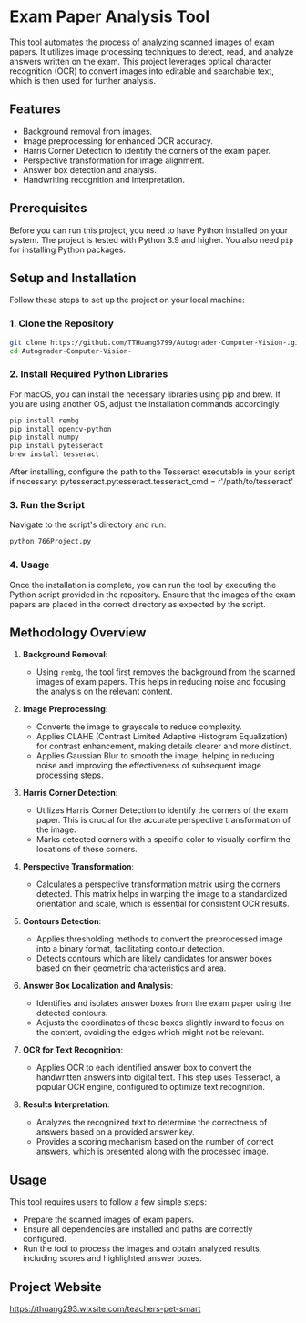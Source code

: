# Exam Paper Analysis Tool

This tool automates the process of analyzing scanned images of exam papers. It utilizes image processing techniques to detect, read, and analyze answers written on the exam. This project leverages optical character recognition (OCR) to convert images into editable and searchable text, which is then used for further analysis.

## Features

- Background removal from images.
- Image preprocessing for enhanced OCR accuracy.
- Harris Corner Detection to identify the corners of the exam paper.
- Perspective transformation for image alignment.
- Answer box detection and analysis.
- Handwriting recognition and interpretation.

## Prerequisites

Before you can run this project, you need to have Python installed on your system. The project is tested with Python 3.9 and higher. You also need `pip` for installing Python packages.

## Setup and Installation

Follow these steps to set up the project on your local machine:

### 1. Clone the Repository
```bash
git clone https://github.com/TTHuang5799/Autograder-Computer-Vision-.git
cd Autograder-Computer-Vision-
```

### 2.  Install Required Python Libraries
For macOS, you can install the necessary libraries using pip and brew. If you are using another OS, adjust the installation commands accordingly.
```bash
pip install rembg
pip install opencv-python
pip install numpy
pip install pytesseract
brew install tesseract
```
After installing, configure the path to the Tesseract executable in your script if necessary:
pytesseract.pytesseract.tesseract_cmd = r'/path/to/tesseract'

### 3. Run the Script
Navigate to the script's directory and run:
``` bash
python 766Project.py
```
### 4. Usage
Once the installation is complete, you can run the tool by executing the Python script provided in the repository. Ensure that the images of the exam papers are placed in the correct directory as expected by the script.

## Methodology Overview

1. **Background Removal**: 
   - Using `rembg`, the tool first removes the background from the scanned images of exam papers. This helps in reducing noise and focusing the analysis on the relevant content.

2. **Image Preprocessing**:
   - Converts the image to grayscale to reduce complexity.
   - Applies CLAHE (Contrast Limited Adaptive Histogram Equalization) for contrast enhancement, making details clearer and more distinct.
   - Applies Gaussian Blur to smooth the image, helping in reducing noise and improving the effectiveness of subsequent image processing steps.

3. **Harris Corner Detection**:
   - Utilizes Harris Corner Detection to identify the corners of the exam paper. This is crucial for the accurate perspective transformation of the image.
   - Marks detected corners with a specific color to visually confirm the locations of these corners.

4. **Perspective Transformation**:
   - Calculates a perspective transformation matrix using the corners detected. This matrix helps in warping the image to a standardized orientation and scale, which is essential for consistent OCR results.

5. **Contours Detection**:
   - Applies thresholding methods to convert the preprocessed image into a binary format, facilitating contour detection.
   - Detects contours which are likely candidates for answer boxes based on their geometric characteristics and area.

6. **Answer Box Localization and Analysis**:
   - Identifies and isolates answer boxes from the exam paper using the detected contours.
   - Adjusts the coordinates of these boxes slightly inward to focus on the content, avoiding the edges which might not be relevant.

7. **OCR for Text Recognition**:
   - Applies OCR to each identified answer box to convert the handwritten answers into digital text. This step uses Tesseract, a popular OCR engine, configured to optimize text recognition.

8. **Results Interpretation**:
   - Analyzes the recognized text to determine the correctness of answers based on a provided answer key.
   - Provides a scoring mechanism based on the number of correct answers, which is presented along with the processed image.

## Usage

This tool requires users to follow a few simple steps:
- Prepare the scanned images of exam papers.
- Ensure all dependencies are installed and paths are correctly configured.
- Run the tool to process the images and obtain analyzed results, including scores and highlighted answer boxes.

## Project Website
https://thuang293.wixsite.com/teachers-pet-smart

